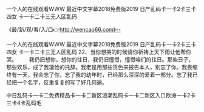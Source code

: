 一个人的在线观看WWW
最近中文字幕2018免费版2019
日产乱码卡一卡2卡三卡四女
卡一卡二卡三无人区乱码


《最/新/观/看/入/口👉http://wencao66.com》--

一个人的在线观看WWW
最近中文字幕2018免费版2019
日产乱码卡一卡2卡三卡四女
卡一卡二卡三无人区乱码
	22、当你想哭的时候请你祈祷上天下雨让他帮你哭。
　　我仍旧想你，想你的往日，我仍旧憧憬，憧憬咱们的往日。那些日子，那些欢乐，成了我凄怆的托辞。我老是用那些货色来报告本人，别忘了你。我畏缩终有一天，我会忘了你，忘了我的幼年时，已经那么深深的爱着一部分。忘了我已经把一个名字，反重复复的写了好几何遍。





中日乱码卡一卡二免费精品卡一卡二新区浪潮乱码卡一卡二新区入口欧洲一卡2卡三卡4卡乱码毛
